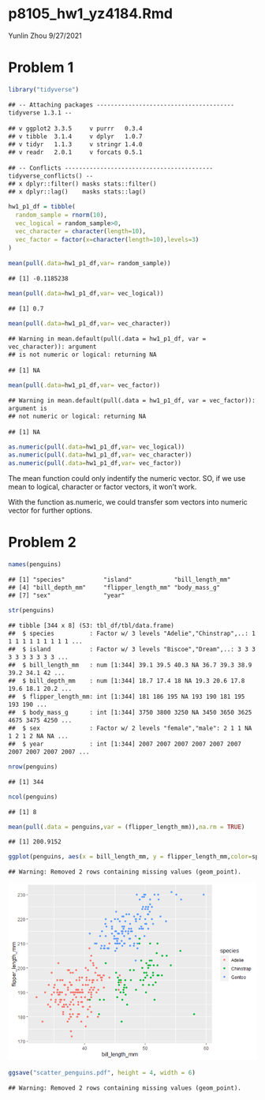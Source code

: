 p8105\_hw1\_yz4184.Rmd
================
Yunlin Zhou
9/27/2021

# Problem 1

``` r
library("tidyverse")
```

    ## -- Attaching packages --------------------------------------- tidyverse 1.3.1 --

    ## v ggplot2 3.3.5     v purrr   0.3.4
    ## v tibble  3.1.4     v dplyr   1.0.7
    ## v tidyr   1.1.3     v stringr 1.4.0
    ## v readr   2.0.1     v forcats 0.5.1

    ## -- Conflicts ------------------------------------------ tidyverse_conflicts() --
    ## x dplyr::filter() masks stats::filter()
    ## x dplyr::lag()    masks stats::lag()

``` r
hw1_p1_df = tibble(
  random_sample = rnorm(10),
  vec_logical = random_sample>0,
  vec_character = character(length=10),
  vec_factor = factor(x=character(length=10),levels=3)
)
```

``` r
mean(pull(.data=hw1_p1_df,var= random_sample))
```

    ## [1] -0.1185238

``` r
mean(pull(.data=hw1_p1_df,var= vec_logical))
```

    ## [1] 0.7

``` r
mean(pull(.data=hw1_p1_df,var= vec_character))
```

    ## Warning in mean.default(pull(.data = hw1_p1_df, var = vec_character)): argument
    ## is not numeric or logical: returning NA

    ## [1] NA

``` r
mean(pull(.data=hw1_p1_df,var= vec_factor))
```

    ## Warning in mean.default(pull(.data = hw1_p1_df, var = vec_factor)): argument is
    ## not numeric or logical: returning NA

    ## [1] NA

``` r
as.numeric(pull(.data=hw1_p1_df,var= vec_logical))
as.numeric(pull(.data=hw1_p1_df,var= vec_character))
as.numeric(pull(.data=hw1_p1_df,var= vec_factor))
```

The mean function could only indentify the numeric vector. SO, if we use
mean to logical, character or factor vectors, it won’t work.

With the function as.numeric, we could transfer som vectors into numeric
vector for further options.

# Problem 2

``` r
names(penguins)
```

    ## [1] "species"           "island"            "bill_length_mm"   
    ## [4] "bill_depth_mm"     "flipper_length_mm" "body_mass_g"      
    ## [7] "sex"               "year"

``` r
str(penguins)
```

    ## tibble [344 x 8] (S3: tbl_df/tbl/data.frame)
    ##  $ species          : Factor w/ 3 levels "Adelie","Chinstrap",..: 1 1 1 1 1 1 1 1 1 1 ...
    ##  $ island           : Factor w/ 3 levels "Biscoe","Dream",..: 3 3 3 3 3 3 3 3 3 3 ...
    ##  $ bill_length_mm   : num [1:344] 39.1 39.5 40.3 NA 36.7 39.3 38.9 39.2 34.1 42 ...
    ##  $ bill_depth_mm    : num [1:344] 18.7 17.4 18 NA 19.3 20.6 17.8 19.6 18.1 20.2 ...
    ##  $ flipper_length_mm: int [1:344] 181 186 195 NA 193 190 181 195 193 190 ...
    ##  $ body_mass_g      : int [1:344] 3750 3800 3250 NA 3450 3650 3625 4675 3475 4250 ...
    ##  $ sex              : Factor w/ 2 levels "female","male": 2 1 1 NA 1 2 1 2 NA NA ...
    ##  $ year             : int [1:344] 2007 2007 2007 2007 2007 2007 2007 2007 2007 2007 ...

``` r
nrow(penguins)
```

    ## [1] 344

``` r
ncol(penguins)
```

    ## [1] 8

``` r
mean(pull(.data = penguins,var = (flipper_length_mm)),na.rm = TRUE)
```

    ## [1] 200.9152

``` r
ggplot(penguins, aes(x = bill_length_mm, y = flipper_length_mm,color=species) ) + geom_point()
```

    ## Warning: Removed 2 rows containing missing values (geom_point).

![](p8105_hw1_yz4184_files/figure-gfm/unnamed-chunk-6-1.png)<!-- -->

``` r
ggsave("scatter_penguins.pdf", height = 4, width = 6)
```

    ## Warning: Removed 2 rows containing missing values (geom_point).
